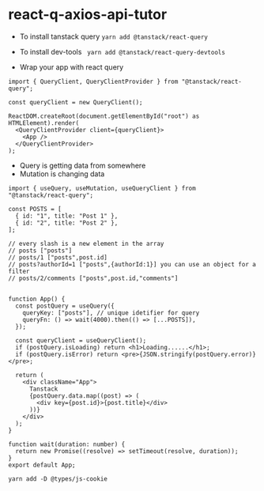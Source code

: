 # react-q-axios-api-tutor

- To install tanstack query
  `yarn add @tanstack/react-query`
- To install dev-tools
  ` yarn add @tanstack/react-query-devtools`

- Wrap your app with react query

```tsx
import { QueryClient, QueryClientProvider } from "@tanstack/react-query";

const queryClient = new QueryClient();

ReactDOM.createRoot(document.getElementById("root") as HTMLElement).render(
  <QueryClientProvider client={queryClient}>
    <App />
  </QueryClientProvider>
);
```

- Query is getting data from somewhere
- Mutation is changing data

```tsx
import { useQuery, useMutation, useQueryClient } from "@tanstack/react-query";

const POSTS = [
  { id: "1", title: "Post 1" },
  { id: "2", title: "Post 2" },
];

// every slash is a new element in the array
// posts ["posts"]
// posts/1 ["posts",post.id]
// posts?authorId=1 ["posts",{authorId:1}] you can use an object for a filter
// posts/2/comments ["posts",post.id,"comments"]


function App() {
  const postQuery = useQuery({
    queryKey: ["posts"], // unique idetifier for query
    queryFn: () => wait(4000).then(() => [...POSTS]),
  });

  const queryClient = useQueryClient();
  if (postQuery.isLoading) return <h1>Loading......</h1>;
  if (postQuery.isError) return <pre>{JSON.stringify(postQuery.error)}</pre>;

  return (
    <div className="App">
      Tanstack
      {postQuery.data.map((post) => (
        <div key={post.id}>{post.title}</div>
      ))}
    </div>
  );
}

function wait(duration: number) {
  return new Promise((resolve) => setTimeout(resolve, duration));
}
export default App;
```

`yarn add -D @types/js-cookie`